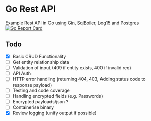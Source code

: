 # Go Rest API
Example Rest API in Go using [Gin], [SqlBoiler], [Log15] and [Postgres]
[![Go Report Card](https://goreportcard.com/badge/github.com/phazyy/golang-rest-api)](https://goreportcard.com/report/github.com/phazyy/golang-rest-api)

## Todo
- [x] Basic CRUD Functionality
- [ ] Get entity relationship data
- [ ] Validation of input (409 if entity exists, 400 if invalid req)
- [ ] API Auth
- [ ] HTTP error handling (returning 404, 403, Adding status code to response payload)
- [ ] Testing and code coverage
- [ ] Handling encrypted fields (e.g. Passwords)
- [ ] Encrypted payloads/json ?
- [ ] Containerise binary
- [x] Review logging (unify output if possible)

[Gin]: https://github.com/gin-gonic/gin
[SqlBoiler]: https://github.com/vattle/sqlboiler
[Log15]: https://github.com/inconshreveable/log15
[Postgres]: https://github.com/postgres/postgres
